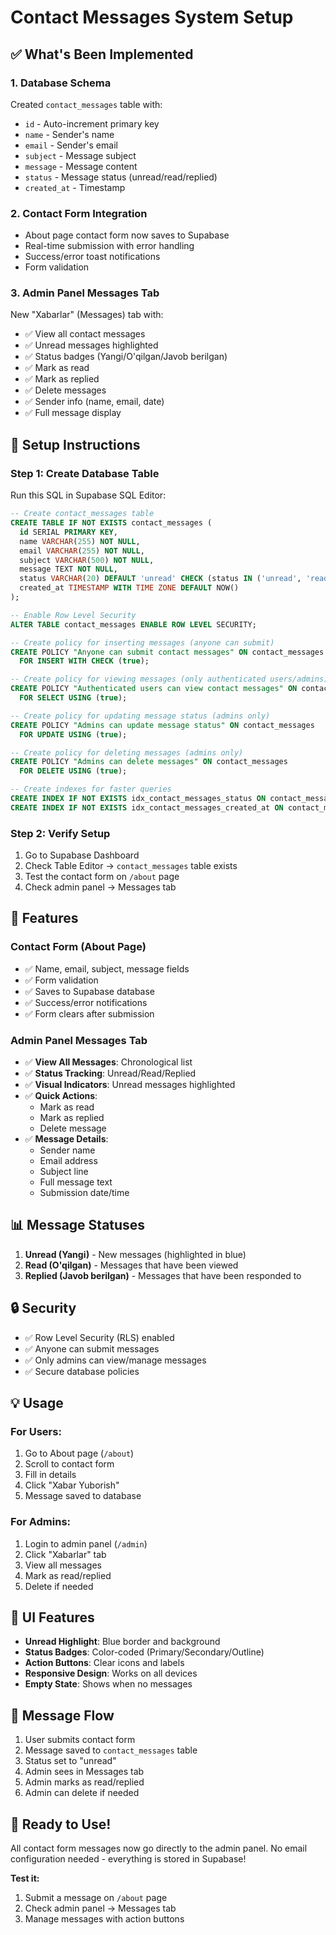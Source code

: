 # Contact Messages System Setup

## ✅ What's Been Implemented

### 1. **Database Schema**
Created `contact_messages` table with:
- `id` - Auto-increment primary key
- `name` - Sender's name
- `email` - Sender's email
- `subject` - Message subject
- `message` - Message content
- `status` - Message status (unread/read/replied)
- `created_at` - Timestamp

### 2. **Contact Form Integration**
- About page contact form now saves to Supabase
- Real-time submission with error handling
- Success/error toast notifications
- Form validation

### 3. **Admin Panel Messages Tab**
New "Xabarlar" (Messages) tab with:
- ✅ View all contact messages
- ✅ Unread messages highlighted
- ✅ Status badges (Yangi/O'qilgan/Javob berilgan)
- ✅ Mark as read
- ✅ Mark as replied
- ✅ Delete messages
- ✅ Sender info (name, email, date)
- ✅ Full message display

## 🔧 Setup Instructions

### Step 1: Create Database Table

Run this SQL in Supabase SQL Editor:

```sql
-- Create contact_messages table
CREATE TABLE IF NOT EXISTS contact_messages (
  id SERIAL PRIMARY KEY,
  name VARCHAR(255) NOT NULL,
  email VARCHAR(255) NOT NULL,
  subject VARCHAR(500) NOT NULL,
  message TEXT NOT NULL,
  status VARCHAR(20) DEFAULT 'unread' CHECK (status IN ('unread', 'read', 'replied')),
  created_at TIMESTAMP WITH TIME ZONE DEFAULT NOW()
);

-- Enable Row Level Security
ALTER TABLE contact_messages ENABLE ROW LEVEL SECURITY;

-- Create policy for inserting messages (anyone can submit)
CREATE POLICY "Anyone can submit contact messages" ON contact_messages
  FOR INSERT WITH CHECK (true);

-- Create policy for viewing messages (only authenticated users/admins)
CREATE POLICY "Authenticated users can view contact messages" ON contact_messages
  FOR SELECT USING (true);

-- Create policy for updating message status (admins only)
CREATE POLICY "Admins can update message status" ON contact_messages
  FOR UPDATE USING (true);

-- Create policy for deleting messages (admins only)
CREATE POLICY "Admins can delete messages" ON contact_messages
  FOR DELETE USING (true);

-- Create indexes for faster queries
CREATE INDEX IF NOT EXISTS idx_contact_messages_status ON contact_messages(status);
CREATE INDEX IF NOT EXISTS idx_contact_messages_created_at ON contact_messages(created_at DESC);
```

### Step 2: Verify Setup

1. Go to Supabase Dashboard
2. Check Table Editor → `contact_messages` table exists
3. Test the contact form on `/about` page
4. Check admin panel → Messages tab

## 🎯 Features

### Contact Form (About Page)
- ✅ Name, email, subject, message fields
- ✅ Form validation
- ✅ Saves to Supabase database
- ✅ Success/error notifications
- ✅ Form clears after submission

### Admin Panel Messages Tab
- ✅ **View All Messages**: Chronological list
- ✅ **Status Tracking**: Unread/Read/Replied
- ✅ **Visual Indicators**: Unread messages highlighted
- ✅ **Quick Actions**:
  - Mark as read
  - Mark as replied
  - Delete message
- ✅ **Message Details**:
  - Sender name
  - Email address
  - Subject line
  - Full message text
  - Submission date/time

## 📊 Message Statuses

1. **Unread (Yangi)** - New messages (highlighted in blue)
2. **Read (O'qilgan)** - Messages that have been viewed
3. **Replied (Javob berilgan)** - Messages that have been responded to

## 🔒 Security

- ✅ Row Level Security (RLS) enabled
- ✅ Anyone can submit messages
- ✅ Only admins can view/manage messages
- ✅ Secure database policies

## 💡 Usage

### For Users:
1. Go to About page (`/about`)
2. Scroll to contact form
3. Fill in details
4. Click "Xabar Yuborish"
5. Message saved to database

### For Admins:
1. Login to admin panel (`/admin`)
2. Click "Xabarlar" tab
3. View all messages
4. Mark as read/replied
5. Delete if needed

## 🎨 UI Features

- **Unread Highlight**: Blue border and background
- **Status Badges**: Color-coded (Primary/Secondary/Outline)
- **Action Buttons**: Clear icons and labels
- **Responsive Design**: Works on all devices
- **Empty State**: Shows when no messages

## 📧 Message Flow

1. User submits contact form
2. Message saved to `contact_messages` table
3. Status set to "unread"
4. Admin sees in Messages tab
5. Admin marks as read/replied
6. Admin can delete if needed

## 🚀 Ready to Use!

All contact form messages now go directly to the admin panel. No email configuration needed - everything is stored in Supabase!

**Test it:**
1. Submit a message on `/about` page
2. Check admin panel → Messages tab
3. Manage messages with action buttons
